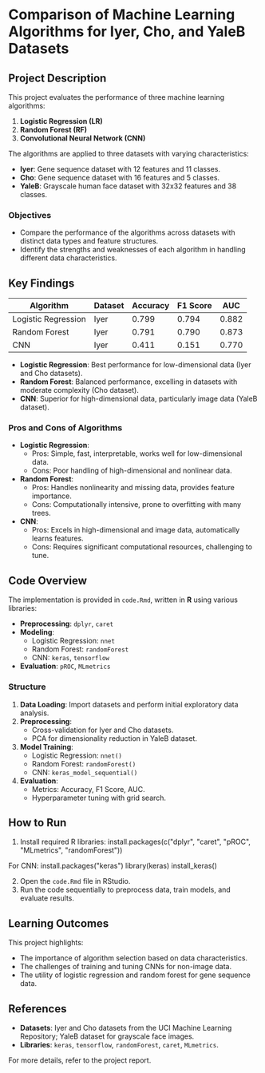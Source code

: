 # Comparison of Machine Learning Algorithms for Iyer, Cho, and YaleB Datasets

## Project Description

This project evaluates the performance of three machine learning algorithms:
1. **Logistic Regression (LR)**
2. **Random Forest (RF)**
3. **Convolutional Neural Network (CNN)**

The algorithms are applied to three datasets with varying characteristics:
- **Iyer**: Gene sequence dataset with 12 features and 11 classes.
- **Cho**: Gene sequence dataset with 16 features and 5 classes.
- **YaleB**: Grayscale human face dataset with 32x32 features and 38 classes.

### Objectives
- Compare the performance of the algorithms across datasets with distinct data types and feature structures.
- Identify the strengths and weaknesses of each algorithm in handling different data characteristics.

## Key Findings

| Algorithm   | Dataset   | Accuracy | F1 Score | AUC   |
|-------------|-----------|----------|----------|-------|
| Logistic Regression | Iyer | 0.799    | 0.794    | 0.882 |
| Random Forest       | Iyer | 0.791    | 0.790    | 0.873 |
| CNN                 | Iyer | 0.411    | 0.151    | 0.770 |

- **Logistic Regression**: Best performance for low-dimensional data (Iyer and Cho datasets).
- **Random Forest**: Balanced performance, excelling in datasets with moderate complexity (Cho dataset).
- **CNN**: Superior for high-dimensional data, particularly image data (YaleB dataset).

### Pros and Cons of Algorithms
- **Logistic Regression**:
  - Pros: Simple, fast, interpretable, works well for low-dimensional data.
  - Cons: Poor handling of high-dimensional and nonlinear data.
- **Random Forest**:
  - Pros: Handles nonlinearity and missing data, provides feature importance.
  - Cons: Computationally intensive, prone to overfitting with many trees.
- **CNN**:
  - Pros: Excels in high-dimensional and image data, automatically learns features.
  - Cons: Requires significant computational resources, challenging to tune.

## Code Overview

The implementation is provided in `code.Rmd`, written in **R** using various libraries:
- **Preprocessing**: `dplyr`, `caret`
- **Modeling**:
  - Logistic Regression: `nnet`
  - Random Forest: `randomForest`
  - CNN: `keras`, `tensorflow`
- **Evaluation**: `pROC`, `MLmetrics`

### Structure
1. **Data Loading**: Import datasets and perform initial exploratory data analysis.
2. **Preprocessing**:
   - Cross-validation for Iyer and Cho datasets.
   - PCA for dimensionality reduction in YaleB dataset.
3. **Model Training**:
   - Logistic Regression: `nnet()`
   - Random Forest: `randomForest()`
   - CNN: `keras_model_sequential()`
4. **Evaluation**:
   - Metrics: Accuracy, F1 Score, AUC.
   - Hyperparameter tuning with grid search.

## How to Run

1. Install required R libraries:
install.packages(c("dplyr", "caret", "pROC", "MLmetrics", "randomForest"))

For CNN:
install.packages("keras") library(keras) install_keras()

2. Open the `code.Rmd` file in RStudio.
3. Run the code sequentially to preprocess data, train models, and evaluate results.

## Learning Outcomes

This project highlights:
- The importance of algorithm selection based on data characteristics.
- The challenges of training and tuning CNNs for non-image data.
- The utility of logistic regression and random forest for gene sequence data.

## References

- **Datasets**: Iyer and Cho datasets from the UCI Machine Learning Repository; YaleB dataset for grayscale face images.
- **Libraries**: `keras`, `tensorflow`, `randomForest`, `caret`, `MLmetrics`.

For more details, refer to the project report.


